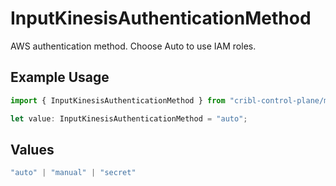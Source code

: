# InputKinesisAuthenticationMethod

AWS authentication method. Choose Auto to use IAM roles.

## Example Usage

```typescript
import { InputKinesisAuthenticationMethod } from "cribl-control-plane/models";

let value: InputKinesisAuthenticationMethod = "auto";
```

## Values

```typescript
"auto" | "manual" | "secret"
```